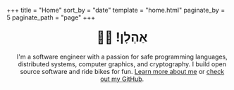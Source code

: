 +++
title = "Home"
sort_by = "date"
template = "home.html"
paginate_by = 5
paginate_path = "page"
+++

<header class="post-content" style="margin-top: 16px; padding-left: 20px; border: 1px solid var(--accent);">
    <h1 style="margin-top: 20px" title="Hebrew-language text">
        <span lang="he" dir="rtl">אַהְלָן! 👋🏼</span>
    </h1>
    <p>
        I'm a software engineer with a passion for safe programming languages,
        distributed systems, computer graphics, and cryptography. I build open
        source software and ride bikes for fun. <a href="/about/">Learn more
        about me</a> or <a href="https://github.com/ebkalderon">check out my
        GitHub</a>.
    </p>
</header>
